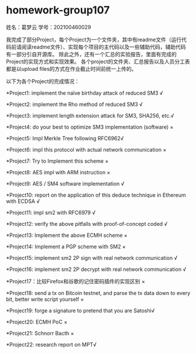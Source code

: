 # homework-group107
姓名：葛梦云  学号：202100460029

我完成了部分Project，每个Project为一个文件夹，其中有readme文件（运行代码前请阅读readme文件）、实现每个项目的主代码以及一些辅助代码，辅助代码有一部分引自开源库。
除此之外，还有一个汇总的实验报告，里面有完成的Project的实现方式和实现效果。
各个project的文件夹、汇总报告以及人员分工表都是以upload files的方式在作业截止时间前统一上传的。

以下为各个Project的完成情况：

*Project1: implement the naïve birthday attack of reduced SM3 √

*Project2: implement the Rho method of reduced SM3  √

*Project3: implement length extension attack for SM3, SHA256, etc.√

*Project4: do your best to optimize SM3 implementation (software) ×

*Project5: Impl Merkle Tree following RFC6962√

*Project6: impl this protocol with actual network communication ×

*Project7: Try to Implement this scheme ×

*Project8: AES impl with ARM instruction ×

*Project9: AES / SM4 software implementation   √ 

*Project10: report on the application of this deduce technique in Ethereum with ECDSA √

*Project11: impl sm2 with RFC6979 √

*Project12: verify the above pitfalls with proof-of-concept coded √

*Project13: Implement the above ECMH scheme ×

*Project14: Implement a PGP scheme with SM2 ×

*Project15: implement sm2 2P sign with real network communication √

*Project16: implement sm2 2P decrypt with real network communication √

*Project17：比较Firefox和谷歌的记住密码插件的实现区别 ×

*Project18: send a tx on Bitcoin testnet, and parse the tx data down to every bit, better write script yourself ×

*Project19: forge a signature to pretend that you are Satoshi√

*Project20: ECMH PoC ×

*Project21: Schnorr Bacth ×

*Project22: research report on MPT√



